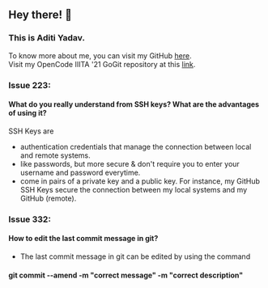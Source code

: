 ## Hey there! 👋 <br>
### This is Aditi Yadav. <br>
To know more about me, you can visit my GitHub <a href = "https://github.com/adtoria">here</a>. <br>
Visit my OpenCode IIITA '21 GoGit repository at this <a href = "https://github.com/adtoria/GoGit-Aditi.git">link</a>.

### Issue 223: <br>
#### What do you really understand from SSH keys? What are the advantages of using it? <br>
SSH Keys are <br>
- authentication credentials that manage the connection between local and remote systems. 
- like passwords, but more secure & don't require you to enter your username and password everytime.
- come in pairs of a private key and a public key.
For instance, my GitHub SSH Keys secure the connection between my local systems and my GitHub (remote).

### Issue 332:
#### How to edit the last commit message in git?
- The last commit message in git can be edited by using the command <br>
#### git commit --amend -m "correct message" -m "correct description"
